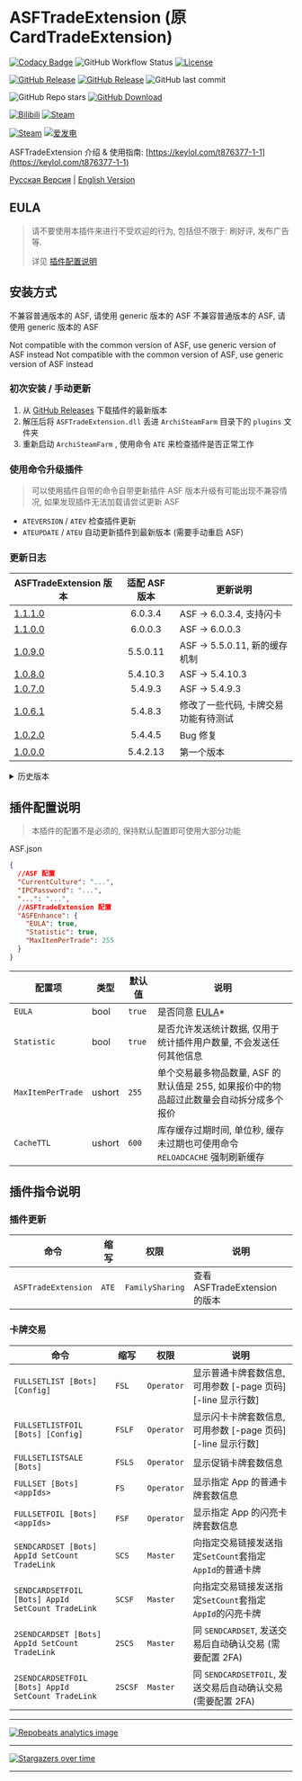 # ASFTradeExtension (原 CardTradeExtension)

[![Codacy Badge](https://app.codacy.com/project/badge/Grade/45b50288f8b14ebda915ed89e0382648)](https://www.codacy.com/gh/chr233/ASFTradeExtension/dashboard)
![GitHub Workflow Status](https://img.shields.io/github/actions/workflow/status/chr233/ASFTradeExtension/autobuild.yml?logo=github)
[![License](https://img.shields.io/github/license/chr233/ASFTradeExtension?logo=apache)](https://github.com/chr233/ASFTradeExtension/blob/master/license)

[![GitHub Release](https://img.shields.io/github/v/release/chr233/ASFTradeExtension?logo=github)](https://github.com/chr233/ASFTradeExtension/releases)
[![GitHub Release](https://img.shields.io/github/v/release/chr233/ASFTradeExtension?include_prereleases&label=pre-release&logo=github)](https://github.com/chr233/ASFTradeExtension/releases)
![GitHub last commit](https://img.shields.io/github/last-commit/chr233/ASFTradeExtension?logo=github)

![GitHub Repo stars](https://img.shields.io/github/stars/chr233/ASFTradeExtension?logo=github)
[![GitHub Download](https://img.shields.io/github/downloads/chr233/ASFTradeExtension/total?logo=github)](https://img.shields.io/github/v/release/chr233/ASFTradeExtension)

[![Bilibili](https://img.shields.io/badge/bilibili-Chr__-00A2D8.svg?logo=bilibili)](https://space.bilibili.com/5805394)
[![Steam](https://img.shields.io/badge/steam-Chr__-1B2838.svg?logo=steam)](https://steamcommunity.com/id/Chr_)

[![Steam](https://img.shields.io/badge/steam-donate-1B2838.svg?logo=steam)](https://steamcommunity.com/tradeoffer/new/?partner=221260487&token=xgqMgL-i)
[![爱发电](https://img.shields.io/badge/爱发电-chr__-ea4aaa.svg?logo=github-sponsors)](https://afdian.net/@chr233)

ASFTradeExtension 介绍 & 使用指南: [https://keylol.com/t876377-1-1](https://keylol.com/t876377-1-1)

[Русская Версия](README.ru.md) | [English Version](README.en.md)

## EULA

> 请不要使用本插件来进行不受欢迎的行为, 包括但不限于: 刷好评, 发布广告 等.
>
> 详见 [插件配置说明](#插件配置说明)

## 安装方式

不兼容普通版本的 ASF, 请使用 generic 版本的 ASF
不兼容普通版本的 ASF, 请使用 generic 版本的 ASF

Not compatible with the common version of ASF, use generic version of ASF instead
Not compatible with the common version of ASF, use generic version of ASF instead

### 初次安装 / 手动更新

1. 从 [GitHub Releases](https://github.com/chr233/ASFTradeExtension/releases) 下载插件的最新版本
2. 解压后将 `ASFTradeExtension.dll` 丢进 `ArchiSteamFarm` 目录下的 `plugins` 文件夹
3. 重新启动 `ArchiSteamFarm` , 使用命令 `ATE` 来检查插件是否正常工作

### 使用命令升级插件

> 可以使用插件自带的命令自带更新插件
> ASF 版本升级有可能出现不兼容情况, 如果发现插件无法加载请尝试更新 ASF

- `ATEVERSION` / `ATEV` 检查插件更新
- `ATEUPDATE` / `ATEU` 自动更新插件到最新版本 (需要手动重启 ASF)

### 更新日志

| ASFTradeExtension 版本                                                      | 适配 ASF 版本 | 更新说明                             |
| --------------------------------------------------------------------------- | :-----------: | ------------------------------------ |
| [1.1.1.0](https://github.com/chr233/ASFTradeExtension/releases/tag/1.1.1.0) |    6.0.3.4    | ASF -> 6.0.3.4, 支持闪卡             |
| [1.1.0.0](https://github.com/chr233/ASFTradeExtension/releases/tag/1.1.0.0) |    6.0.0.3    | ASF -> 6.0.0.3                       |
| [1.0.9.0](https://github.com/chr233/ASFTradeExtension/releases/tag/1.0.9.0) |   5.5.0.11    | ASF -> 5.5.0.11, 新的缓存机制        |
| [1.0.8.0](https://github.com/chr233/ASFTradeExtension/releases/tag/1.0.8.0) |   5.4.10.3    | ASF -> 5.4.10.3                      |
| [1.0.7.0](https://github.com/chr233/ASFTradeExtension/releases/tag/1.0.7.0) |    5.4.9.3    | ASF -> 5.4.9.3                       |
| [1.0.6.1](https://github.com/chr233/ASFTradeExtension/releases/tag/1.0.6.1) |    5.4.8.3    | 修改了一些代码, 卡牌交易功能有待测试 |
| [1.0.2.0](https://github.com/chr233/ASFTradeExtension/releases/tag/1.0.2.0) |    5.4.4.5    | Bug 修复                             |
| [1.0.0.0](https://github.com/chr233/ASFTradeExtension/releases/tag/1.0.0.0) |   5.4.2.13    | 第一个版本                           |

<details>
  <summary>历史版本</summary>

| ASFTradeExtension 版本 | 依赖 ASF 版本 | 5.3.1.2 | 5.3.2.4 | 5.4.0.3 | 5.4.1.11 |
| ---------------------- | :-----------: | :-----: | :-----: | :-----: | :------: |
| -                      |       -       |   ❌    |   ❌    |   ✔️    |    ✔️    |

</details>

## 插件配置说明

> 本插件的配置不是必须的, 保持默认配置即可使用大部分功能

ASF.json

```json
{
  //ASF 配置
  "CurrentCulture": "...",
  "IPCPassword": "...",
  "...": "...",
  //ASFTradeExtension 配置
  "ASFEnhance": {
    "EULA": true,
    "Statistic": true,
    "MaxItemPerTrade": 255
  }
}
```

| 配置项            | 类型   | 默认值 | 说明                                                                                     |
| ----------------- | ------ | ------ | ---------------------------------------------------------------------------------------- |
| `EULA`            | bool   | `true` | 是否同意 [EULA](#EULA)\*                                                                 |
| `Statistic`       | bool   | `true` | 是否允许发送统计数据, 仅用于统计插件用户数量, 不会发送任何其他信息                       |
| `MaxItemPerTrade` | ushort | `255`  | 单个交易最多物品数量, ASF 的默认值是 255, 如果报价中的物品超过此数量会自动拆分成多个报价 |
| `CacheTTL`        | ushort | `600`  | 库存缓存过期时间, 单位秒, 缓存未过期也可使用命令 `RELOADCACHE` 强制刷新缓存              |

## 插件指令说明

### 插件更新

| 命令                | 缩写  | 权限            | 说明                          |
| ------------------- | ----- | --------------- | ----------------------------- |
| `ASFTradeExtension` | `ATE` | `FamilySharing` | 查看 ASFTradeExtension 的版本 |

### 卡牌交易

| 命令                                               | 缩写    | 权限       | 说明                                                             |
| -------------------------------------------------- | ------- | ---------- | ---------------------------------------------------------------- |
| `FULLSETLIST [Bots] [Config]`                      | `FSL`   | `Operator` | 显示普通卡牌套数信息, 可用参数 \[-page 页码\] \[-line 显示行数\] |
| `FULLSETLISTFOIL [Bots] [Config]`                  | `FSLF`  | `Operator` | 显示闪卡卡牌套数信息, 可用参数 \[-page 页码\] \[-line 显示行数\] |
| `FULLSETLISTSALE [Bots]`                           | `FSLS`  | `Operator` | 显示促销卡牌套数信息                                             |
| `FULLSET [Bots] <appIds>`                          | `FS`    | `Operator` | 显示指定 App 的普通卡牌套数信息                                  |
| `FULLSETFOIL [Bots] <appIds>`                      | `FSF`   | `Operator` | 显示指定 App 的闪亮卡牌套数信息                                  |
| `SENDCARDSET [Bots] AppId SetCount TradeLink`      | `SCS`   | `Master`   | 向指定交易链接发送指定`SetCount`套指定`AppId`的普通卡牌          |
| `SENDCARDSETFOIL [Bots] AppId SetCount TradeLink`  | `SCSF`  | `Master`   | 向指定交易链接发送指定`SetCount`套指定`AppId`的闪亮卡牌          |
| `2SENDCARDSET [Bots] AppId SetCount TradeLink`     | `2SCS`  | `Master`   | 同 `SENDCARDSET`, 发送交易后自动确认交易 (需要配置 2FA)          |
| `2SENDCARDSETFOIL [Bots] AppId SetCount TradeLink` | `2SCSF` | `Master`   | 同 `SENDCARDSETFOIL`, 发送交易后自动确认交易 (需要配置 2FA)      |

---

[![Repobeats analytics image](https://repobeats.axiom.co/api/embed/c7bad85b243c7305a5de1fa591469f64125c4048.svg "Repobeats analytics image")](https://github.com/chr233/ASFTradeExtension/pulse)

---

[![Stargazers over time](https://starchart.cc/chr233/ASFTradeExtension.svg)](https://github.com/chr233/ASFTradeExtension/stargazers)

---
